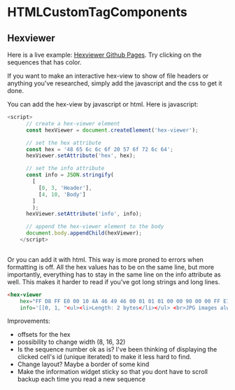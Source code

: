 # HTMLCustomTagComponents


## Hexviewer
Here is a live example: [Hexviewer Github Pages](https://bittib010.github.io/HTMLCustomTagComponents/hexviewer/index.html). Try clicking on the sequences that has color.

If you want to make an interactive hex-view to show of file headers or anything you've researched, simply add the javascript and the css to get it done.

You can add the hex-view by javascript or html. Here is javascript:

```javascript
<script>
      // create a hex-viewer element
      const hexViewer = document.createElement('hex-viewer');

      // set the hex attribute
      const hex = '48 65 6c 6c 6f 20 57 6f 72 6c 64';
      hexViewer.setAttribute('hex', hex);

      // set the info attribute
      const info = JSON.stringify(
        [
          [0, 3, 'Header'], 
          [4, 10, 'Body']
        ]
        );
      hexViewer.setAttribute('info', info);

      // append the hex-viewer element to the body
      document.body.appendChild(hexViewer);
    </script>
    
```

Or you can add it with html. This way is more proned to errors when formatting is off. All the hex values has to be on the same line, but more importantly, everything has to stay in the same line on the info attribute as well. This makes it harder to read if you've got long strings and long lines.

```html 
<hex-viewer
    hex="FF D8 FF E0 00 10 4A 46 49 46 00 01 01 01 00 00 90 00 00 FF E1 22 45 78 69 66 00 00 4D 4D 00 2A 00 00 00 08 00 01 12 00 03 00 00 00 01 00 01 00 00 00 00 00 00 FF DB 00 43 00 02 01 01 02 01 01 "
    info='[[0, 1, "<ul><li>Length: 2 bytes</li></ul> <br>JPG images always start with the byte sequence 0xFFD8 at the start of image. <br> You can see that the first four bytes have the value 0xFFD8FFE0, which represents the APP0 marker. An APP1 marker would be 0xFFD8FFE1."],[2, 3, "<ul><li>Length: 2 bytes</li></ul> <br>Application UseMarker(APP0 Marker). This is the identifier. This zero-terminatedstring (0xJFIF) uniquely identifies this APP0 marker. This string shall have zero parity (bit 7=0)."],[4, 5, "<ul><li>Length: 2 bytes</li></ul> <br>Length of APP0 Field"],[6, 9, "<ul><li>Length: 5 bytes, but may vary</li></ul> <br>JFIF(zero terminated) Id string."],[10, 11, "<ul><li>Length: 2 bytes</li></ul> <br>JFIF FormatRevision. In other words, this is the version. The major versionequals the most significant byte and the minor version equals theleast significant byte. Which means that 0x0001 is version number1.00."]]'></hex-viewer>
```


Improvements:
- offsets for the hex
- possibility to change width (8, 16, 32)
- Is the sequence number ok as is? I've been thinking of displaying the clicked cell's id (unique iterated) to make it less hard to find.
- Change layout? Maybe a border of some kind
- Make the information widget sticky so that you dont have to scroll backup each time you read a new sequence
